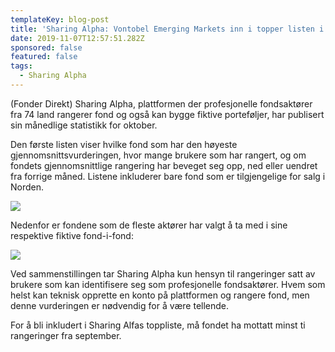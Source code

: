 ```yaml
---
templateKey: blog-post
title: 'Sharing Alpha: Vontobel Emerging Markets inn i topper listen i oktober'
date: 2019-11-07T12:57:51.282Z
sponsored: false
featured: false
tags:
  - Sharing Alpha
---
```



(Fonder Direkt) Sharing Alpha, plattformen der profesjonelle fondsaktører fra 74 land rangerer fond og også kan bygge fiktive porteføljer, har publisert sin månedlige statistikk for oktober.



Den første listen viser hvilke fond som har den høyeste gjennomsnittsvurderingen, hvor mange brukere som har rangert, og om fondets gjennomsnittlige rangering har beveget seg opp, ned eller uendret fra forrige måned. Listene inkluderer bare fond som er tilgjengelige for salg i Norden.

![](/img/1-no.jpg)

Nedenfor er fondene som de fleste aktører har valgt å ta med i sine respektive fiktive fond-i-fond:

![](/img/2-no.jpg)

Ved sammenstillingen tar Sharing Alpha kun hensyn til rangeringer satt av brukere som kan identifisere seg som profesjonelle fondsaktører. Hvem som helst kan teknisk opprette en konto på plattformen og rangere fond, men denne vurderingen er nødvendig for å være tellende.



For å bli inkludert i Sharing Alfas toppliste, må fondet ha mottatt minst ti rangeringer fra september.

